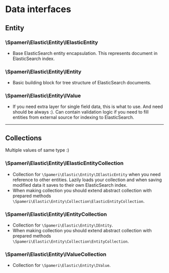 # Data interfaces

## Entity

### \Spameri\Elastic\Entity\IElasticEntity

- Base ElasticSearch entity encapsulation. This represents document in ElasticSearch index.

### \Spameri\Elastic\Entity\IEntity

- Basic building block for tree structure of ElasticSearch documents.

### \Spameri\Elastic\Entity\IValue

- If you need extra layer for single field data, this is what to use. And need should be always :). Can contain validation
logic if you need to fill entities from external source for indexing to ElasticSearch. 

***

## Collections

Multiple values of same type :)

### \Spameri\Elastic\Entity\IElasticEntityCollection

- Collection for `\Spameri\Elastic\Entity\IElasticEntity` when you need reference to other entities. Lazily loads 
your collection and when saving modified data it saves to their own ElasticSearch index.
- When making collection you should extend abstract collection with prepared methods `\Spameri\Elastic\Entity\Collection\ElasticEntityCollection`.

### \Spameri\Elastic\Entity\IEntityCollection

- Collection for `\Spameri\Elastic\Entity\IEntity`.
- When making collection you should extend abstract collection with prepared methods `\Spameri\Elastic\Entity\Collection\EntityCollection`.

### \Spameri\Elastic\Entity\IValueCollection

- Collection for `\Spameri\Elastic\Entity\IValue`.